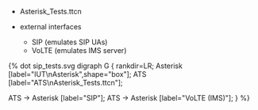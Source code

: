 * Asterisk_Tests.ttcn

* external interfaces
    * SIP (emulates SIP UAs)
    * VoLTE (emulates IMS server)

{% dot sip_tests.svg
digraph G {
  rankdir=LR;
  Asterisk [label="IUT\nAsterisk",shape="box"];
  ATS [label="ATS\nAsterisk_Tests.ttcn"];

  ATS -> Asterisk [label="SIP"];
  ATS -> Asterisk [label="VoLTE (IMS)"];
}
%}
